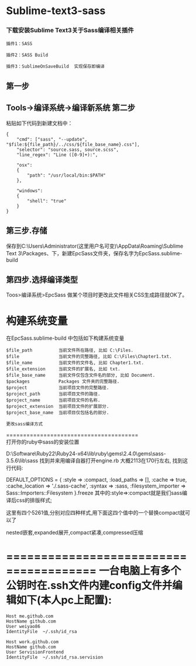 Sublime-text3-sass
====================================

### 下载安装Sublime Text3关于Sass编译相关插件
    插件1：SASS

    插件2：SASS Build

    插件3：SublimeOnSaveBuild  实现保存即编译


第一步
-----------------------------------
Tools->编译系统->编译新系统
第二步
-----------------------------------
粘贴如下代码到新建文档中：

    {
        "cmd": ["sass", "--update", "$file:${file_path}/../css/${file_base_name}.css"],
        "selector": "source.sass, source.scss",
        "line_regex": "Line ([0-9]+):",

        "osx":
        {
            "path": "/usr/local/bin:$PATH"
        },

        "windows":
        {
            "shell": "true"
        }
    }

第三步.存储
---------------------------------------
保存到C:\Users\Administrator(这里用户名可变)\AppData\Roaming\Sublime Text 3\Packages、下，新建EpcSass文件夹，保存名字为EpcSass.sublime-build

第四步.选择编译类型
---------------------------------------
Toos>编译系统>EpcSass
做某个项目时更改此文件相关CSS生成路径就OK了。


构建系统变量
=======================================
在EpcSass.sublime-build 中包括如下构建系统变量

    $file_path          当前文件所在路径, 比如 C:\Files.
    $file               当前文件的完整路径, 比如 C:\Files\Chapter1.txt.
    $file_name          当前文件的文件名, 比如 Chapter1.txt.
    $file_extension     当前文件的扩展名, 比如 txt.
    $file_base_name     当前文件仅包含文件名的部分, 比如 Document.
    $packages           Packages 文件夹的完整路径.
    $project            当前项目文件的完整路径.
    $project_path       当前项目文件的路径.
    $project_name       当前项目文件的名称.
    $project_extension  当前项目文件的扩展部分.
    $project_base_name  当前项目仅包括名的部分.
    
    更改sass编译方式
=======================================    
打开你的ruby中sass的安装位置

D:\Software\Ruby22\Ruby24-x64\lib\ruby\gems\2.4.0\gems\sass-3.5.6\lib\sass
找到并来用编译自器打开engine.rb
大概2113在170行左右,  找到这行代码:

DEFAULT_OPTIONS = {
      :style => :compact,
      :load_paths => [],
      :cache => true,
      :cache_location => './.sass-cache',
      :syntax => :sass,
      :filesystem_importer => Sass::Importers::Filesystem
    }.freeze
其中的:style=>:compact就是我们sass编译后css的排版样式;

这里有四个5261值,分别对应四种样式,用下面这四个值中的一个替换compact就可以了

nested嵌套,expanded展开,compact紧凑,compressed压缩

=======================================
一台电脑上有多个公钥时在.ssh文件内建config文件并编辑如下(本人pc上配置):
=======================================
    Host me.github.com
    HostName github.com
    User weiyao86
    IdentityFile  ~/.ssh/id_rsa

    Host work.github.com
    HostName github.com
    User ServisionFrontend
    IdentityFile  ~/.ssh/id_rsa.servision
